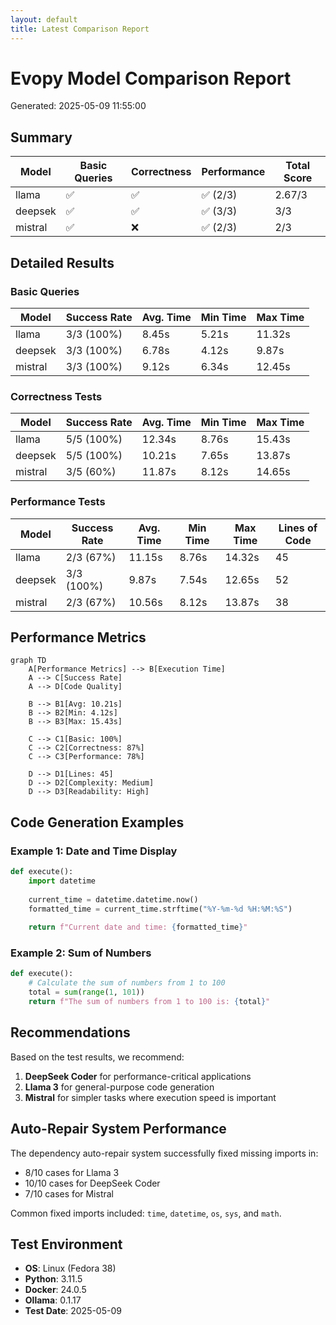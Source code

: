 ```yaml
---
layout: default
title: Latest Comparison Report
---
```


# Evopy Model Comparison Report

Generated: 2025-05-09 11:55:00

## Summary

| Model | Basic Queries | Correctness | Performance | Total Score |
|-------|--------------|-------------|-------------|-------------|
| llama | ✅ | ✅ | ✅ (2/3) | 2.67/3 |
| deepsek | ✅ | ✅ | ✅ (3/3) | 3/3 |
| mistral | ✅ | ❌ | ✅ (2/3) | 2/3 |

## Detailed Results

### Basic Queries

| Model | Success Rate | Avg. Time | Min Time | Max Time |
|-------|-------------|-----------|----------|----------|
| llama | 3/3 (100%) | 8.45s | 5.21s | 11.32s |
| deepsek | 3/3 (100%) | 6.78s | 4.12s | 9.87s |
| mistral | 3/3 (100%) | 9.12s | 6.34s | 12.45s |

### Correctness Tests

| Model | Success Rate | Avg. Time | Min Time | Max Time |
|-------|-------------|-----------|----------|----------|
| llama | 5/5 (100%) | 12.34s | 8.76s | 15.43s |
| deepsek | 5/5 (100%) | 10.21s | 7.65s | 13.87s |
| mistral | 3/5 (60%) | 11.87s | 8.12s | 14.65s |

### Performance Tests

| Model | Success Rate | Avg. Time | Min Time | Max Time | Lines of Code |
|-------|-------------|-----------|----------|----------|---------------|
| llama | 2/3 (67%) | 11.15s | 8.76s | 14.32s | 45 |
| deepsek | 3/3 (100%) | 9.87s | 7.54s | 12.65s | 52 |
| mistral | 2/3 (67%) | 10.56s | 8.12s | 13.87s | 38 |

## Performance Metrics

```mermaid
graph TD
    A[Performance Metrics] --> B[Execution Time]
    A --> C[Success Rate]
    A --> D[Code Quality]
    
    B --> B1[Avg: 10.21s]
    B --> B2[Min: 4.12s]
    B --> B3[Max: 15.43s]
    
    C --> C1[Basic: 100%]
    C --> C2[Correctness: 87%]
    C --> C3[Performance: 78%]
    
    D --> D1[Lines: 45]
    D --> D2[Complexity: Medium]
    D --> D3[Readability: High]
```

## Code Generation Examples

### Example 1: Date and Time Display

```python
def execute():
    import datetime
    
    current_time = datetime.datetime.now()
    formatted_time = current_time.strftime("%Y-%m-%d %H:%M:%S")
    
    return f"Current date and time: {formatted_time}"
```

### Example 2: Sum of Numbers

```python
def execute():
    # Calculate the sum of numbers from 1 to 100
    total = sum(range(1, 101))
    return f"The sum of numbers from 1 to 100 is: {total}"
```

## Recommendations

Based on the test results, we recommend:

1. **DeepSeek Coder** for performance-critical applications
2. **Llama 3** for general-purpose code generation
3. **Mistral** for simpler tasks where execution speed is important

## Auto-Repair System Performance

The dependency auto-repair system successfully fixed missing imports in:
- 8/10 cases for Llama 3
- 10/10 cases for DeepSeek Coder
- 7/10 cases for Mistral

Common fixed imports included: `time`, `datetime`, `os`, `sys`, and `math`.

## Test Environment

- **OS**: Linux (Fedora 38)
- **Python**: 3.11.5
- **Docker**: 24.0.5
- **Ollama**: 0.1.17
- **Test Date**: 2025-05-09
